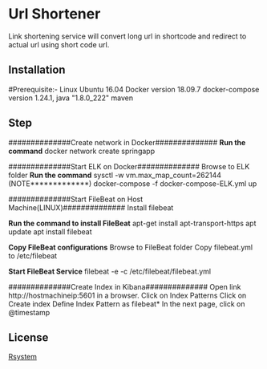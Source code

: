 # Url Shortener

Link shortening service will convert long url in shortcode and redirect to actual url using short code url.

## Installation


#Prerequisite:-
Linux Ubuntu 16.04
Docker version 18.09.7
docker-compose version 1.24.1,
java "1.8.0_222"
maven 
 
## Step

##############Create network in Docker##############
**************Run the command**************
docker network create springapp

##############Start ELK on Docker##############
Browse to ELK folder 
**************Run the command**************
sysctl -w vm.max_map_count=262144 (NOTE*************)
docker-compose -f docker-compose-ELK.yml up

##############Start FileBeat on Host Machine(LINUX)##############
Install filebeat 

**************Run the command to install FileBeat**************
apt-get install apt-transport-https
apt update
apt install filebeat

**************Copy FileBeat configurations**************
Browse to FileBeat folder
Copy filebeat.yml to /etc/filebeat 

**************Start FileBeat Service**************
filebeat -e -c /etc/filebeat/filebeat.yml

##############Create Index in Kibana##############
Open link http://hostmachineip:5601 in a browser.
Click on Index Patterns
Click on Create index
Define Index Pattern as filebeat*
In the next page, click on @timestamp

## License
[Rsystem](https://www.rsystems.com/)
